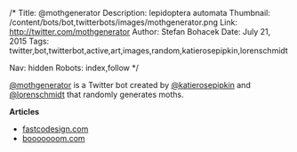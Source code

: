/*
Title: @mothgenerator
Description: lepidoptera automata
Thumbnail: /content/bots/bot,twitterbots/images/mothgenerator.png
Link: http://twitter.com/mothgenerator
Author: Stefan Bohacek
Date: July 21, 2015
Tags: twitter,bot,twitterbot,active,art,images,random,katierosepipkin,lorenschmidt

Nav: hidden
Robots: index,follow
*/

[@mothgenerator](https://twitter.com/mothgenerator) is a Twitter bot created by [@katierosepipkin](https://twitter.com/katierosepipkin) and [@lorenschmidt](https://twitter.com/lorenschmidt) that randomly generates moths.


**Articles**
- [fastcodesign.com](http://www.fastcodesign.com/3048582/twitter-bot-generates-stunning-new-species-of-moths)
- [booooooom.com](http://www.booooooom.com/tag/moth-generator/)